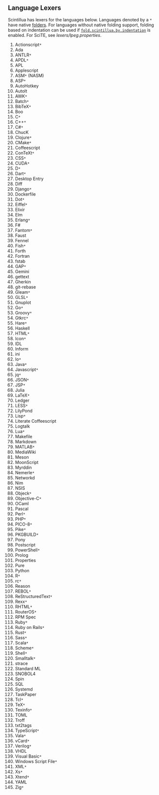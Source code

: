 ## Language Lexers

Scintillua has lexers for the languages below. Languages denoted by a `*` have native
[folders][]. For languages without native folding support, folding based on indentation can be
used if [`fold.scintillua.by.indentation`][] is enabled. For SciTE, see *lexers/lpeg.properties*.

1. Actionscript`*`
1. Ada
1. ANTLR`*`
1. APDL`*`
1. APL
1. Applescript
1. ASM`*` (NASM)
1. ASP`*`
1. AutoHotkey
1. AutoIt
1. AWK`*`
1. Batch`*`
1. BibTeX`*`
1. Boo
1. C`*`
1. C++`*`
1. C#`*`
1. ChucK
1. Clojure`*`
1. CMake`*`
1. Coffeescript
1. ConTeXt`*`
1. CSS`*`
1. CUDA`*`
1. D`*`
1. Dart`*`
1. Desktop Entry
1. Diff
1. Django`*`
1. Dockerfile
1. Dot`*`
1. Eiffel`*`
1. Elixir
1. Elm
1. Erlang`*`
1. F#
1. Fantom`*`
1. Faust
1. Fennel
1. Fish`*`
1. Forth
1. Fortran
1. fstab
1. GAP`*`
1. Gemini
1. gettext
1. Gherkin
1. git-rebase
1. Gleam`*`
1. GLSL`*`
1. Gnuplot
1. Go`*`
1. Groovy`*`
1. Gtkrc`*`
1. Hare`*`
1. Haskell
1. HTML`*`
1. Icon`*`
1. IDL
1. Inform
1. ini
1. Io`*`
1. Java`*`
1. Javascript`*`
1. jq`*`
1. JSON`*`
1. JSP`*`
1. Julia
1. LaTeX`*`
1. Ledger
1. LESS`*`
1. LilyPond
1. Lisp`*`
1. Literate Coffeescript
1. Logtalk
1. Lua`*`
1. Makefile
1. Markdown
1. MATLAB`*`
1. MediaWiki
1. Meson
1. MoonScript
1. Myrddin
1. Nemerle`*`
1. Networkd
1. Nim
1. NSIS
1. Objeck`*`
1. Objective-C`*`
1. OCaml
1. Pascal
1. Perl`*`
1. PHP`*`
1. PICO-8`*`
1. Pike`*`
1. PKGBUILD`*`
1. Pony
1. Postscript
1. PowerShell`*`
1. Prolog
1. Properties
1. Pure
1. Python
1. R`*`
1. rc`*`
1. Reason
1. REBOL`*`
1. ReStructuredText`*`
1. Rexx`*`
1. RHTML`*`
1. RouterOS`*`
1. RPM Spec
1. Ruby`*`
1. Ruby on Rails`*`
1. Rust`*`
1. Sass`*`
1. Scala`*`
1. Scheme`*`
1. Shell`*`
1. Smalltalk`*`
1. strace
1. Standard ML
1. SNOBOL4
1. Spin
1. SQL
1. Systemd
1. TaskPaper
1. Tcl`*`
1. TeX`*`
1. Texinfo`*`
1. TOML
1. Troff
1. txt2tags
1. TypeScript`*`
1. Vala`*`
1. vCard`*`
1. Verilog`*`
1. VHDL
1. Visual Basic`*`
1. Windows Script File`*`
1. XML`*`
1. Xs`*`
1. Xtend`*`
1. YAML
1. Zig`*`

[folders]: api.html#code-folding
[`fold.scintillua.by.indentation`]: manual.html#using-scintillua-with-other-apps

